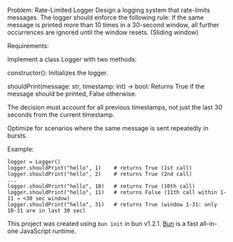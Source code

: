 Problem: Rate-Limited Logger
Design a logging system that rate-limits messages. The logger should enforce the following rule:
If the same message is printed more than 10 times in a 30-second window, all further occurrences are ignored until the window resets. (Sliding window)

Requirements:

Implement a class Logger with two methods:

constructor(): Initializes the logger.

shouldPrint(message: str, timestamp: int) -> bool: Returns True if the message should be printed, False otherwise.

The decision must account for all previous timestamps, not just the last 30 seconds from the current timestamp.

Optimize for scenarios where the same message is sent repeatedly in bursts.

Example:
```
logger = Logger()
logger.shouldPrint("hello", 1)    # returns True (1st call)
logger.shouldPrint("hello", 2)    # returns True (2nd call)
...
logger.shouldPrint("hello", 10)   # returns True (10th call)
logger.shouldPrint("hello", 11)   # returns False (11th call within 1-11 → <30 sec window)
logger.shouldPrint("hello", 31)   # returns True (window 1-31: only 10-31 are in last 30 sec)
```
This project was created using `bun init` in bun v1.2.1. [Bun](https://bun.sh) is a fast all-in-one JavaScript runtime.
